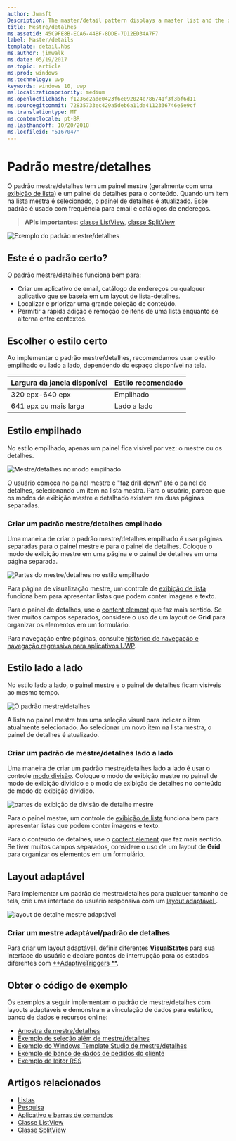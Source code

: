 ```yaml
---
author: Jwmsft
Description: The master/detail pattern displays a master list and the details for the currently selected item. This pattern is frequently used for email and contact lists/address books.
title: Mestre/detalhes
ms.assetid: 45C9FE8B-ECA6-44BF-8DDE-7D12ED34A7F7
label: Master/details
template: detail.hbs
ms.author: jimwalk
ms.date: 05/19/2017
ms.topic: article
ms.prod: windows
ms.technology: uwp
keywords: windows 10, uwp
ms.localizationpriority: medium
ms.openlocfilehash: f1236c2ade0423f6e092024e786741f3f3bf6d11
ms.sourcegitcommit: 72835733ec429a5deb6a11da4112336746e5e9cf
ms.translationtype: MT
ms.contentlocale: pt-BR
ms.lasthandoff: 10/20/2018
ms.locfileid: "5167047"
---
```

# <a name="masterdetails-pattern"></a>Padrão mestre/detalhes

 

O padrão mestre/detalhes tem um painel mestre (geralmente com uma [exibição de lista](lists.md)) e um painel de detalhes para o conteúdo. Quando um item na lista mestra é selecionado, o painel de detalhes é atualizado. Esse padrão é usado com frequência para email e catálogos de endereços.

> **APIs importantes**: [classe ListView](https://docs.microsoft.com/en-us/uwp/api/Windows.UI.Xaml.Controls.ListView), [classe SplitView](https://docs.microsoft.com/en-us/uwp/api/windows.ui.xaml.controls.splitview)

![Exemplo do padrão mestre/detalhes](images/HIGSecOne_MasterDetail.png)

## <a name="is-this-the-right-pattern"></a>Este é o padrão certo?

O padrão mestre/detalhes funciona bem para:

-   Criar um aplicativo de email, catálogo de endereços ou qualquer aplicativo que se baseia em um layout de lista-detalhes.
-   Localizar e priorizar uma grande coleção de conteúdo.
-   Permitir a rápida adição e remoção de itens de uma lista enquanto se alterna entre contextos.

## <a name="choose-the-right-style"></a>Escolher o estilo certo

Ao implementar o padrão mestre/detalhes, recomendamos usar o estilo empilhado ou lado a lado, dependendo do espaço disponível na tela.

| Largura da janela disponível | Estilo recomendado |
|------------------------|-------------------|
| 320 epx-640 epx        | Empilhado           |
| 641 epx ou mais larga       | Lado a lado      |

 
## <a name="stacked-style"></a>Estilo empilhado

No estilo empilhado, apenas um painel fica visível por vez: o mestre ou os detalhes.

![Mestre/detalhes no modo empilhado](images/patterns-md-stacked.png)

O usuário começa no painel mestre e "faz drill down" até o painel de detalhes, selecionando um item na lista mestra. Para o usuário, parece que os modos de exibição mestre e detalhado existem em duas páginas separadas.

### <a name="create-a-stacked-masterdetails-pattern"></a>Criar um padrão mestre/detalhes empilhado

Uma maneira de criar o padrão mestre/detalhes empilhado é usar páginas separadas para o painel mestre e para o painel de detalhes. Coloque o modo de exibição mestre em uma página e o painel de detalhes em uma página separada.

![Partes do mestre/detalhes no estilo empilhado](images/patterns-md-stacked-parts.png)

Para página de visualização mestre, um controle de [exibição de lista](lists.md) funciona bem para apresentar listas que podem conter imagens e texto. 

Para o painel de detalhes, use o  [content element](../layout/layout-panels.md) que faz mais sentido. Se tiver muitos campos separados, considere o uso de um layout de **Grid** para organizar os elementos em um formulário.

Para navegação entre páginas, consulte [histórico de navegação e navegação regressiva para aplicativos UWP](../basics/navigation-history-and-backwards-navigation.md).

## <a name="side-by-side-style"></a>Estilo lado a lado

No estilo lado a lado, o painel mestre e o painel de detalhes ficam visíveis ao mesmo tempo.

![O padrão mestre/detalhes](images/patterns-masterdetail-400x227.png)

A lista no painel mestre tem uma seleção visual para indicar o item atualmente selecionado. Ao selecionar um novo item na lista mestra, o painel de detalhes é atualizado.

### <a name="create-a-side-by-side-masterdetails-pattern"></a>Criar um padrão de mestre/detalhes lado a lado

Uma maneira de criar um padrão mestre/detalhes lado a lado é usar o controle [modo divisão](split-view.md). Coloque o modo de exibição mestre no painel de modo de exibição dividido e o modo de exibição de detalhes no conteúdo de modo de exibição dividido.

![partes de exibição de divisão de detalhe mestre](images/patterns_md_splitview_parts.png)

Para o painel mestre, um controle de [exibição de lista](lists.md) funciona bem para apresentar listas que podem conter imagens e texto.

Para o conteúdo de detalhes, use o [content element](../layout/layout-panels.md) que faz mais sentido. Se tiver muitos campos separados, considere o uso de um layout de **Grid** para organizar os elementos em um formulário.

## <a name="adaptive-layout"></a>Layout adaptável

Para implementar um padrão de mestre/detalhes para qualquer tamanho de tela, crie uma interface do usuário responsiva com um [layout adaptável ](../layout/layouts-with-xaml.md).

![layout de detalhe mestre adaptável](images/patterns_masterdetail.png)

### <a name="create-an-adaptive-masterdetails-pattern"></a>Criar um mestre adaptável/padrão de detalhes
Para criar um layout adaptável, definir diferentes [**VisualStates**](https://docs.microsoft.com/en-us/uwp/api/windows.ui.xaml.visualstate) para sua interface do usuário e declare pontos de interrupção para os estados diferentes com [**AdaptiveTriggers **](https://docs.microsoft.com/en-us/uwp/api/Windows.UI.Xaml.AdaptiveTrigger).

## <a name="get-the-sample-code"></a>Obter o código de exemplo

Os exemplos a seguir implementam o padrão de mestre/detalhes com layouts adaptáveis e demonstram a vinculação de dados para estático, banco de dados e recursos online: 
- [Amostra de mestre/detalhes](https://github.com/Microsoft/Windows-universal-samples/tree/master/Samples/XamlMasterDetail) 
- [Exemplo de seleção além de mestre/detalhes](https://github.com/Microsoft/Windows-universal-samples/tree/master/Samples/XamlListView)
- [Exemplo do Windows Template Studio de mestre/detalhes](https://github.com/Microsoft/WindowsTemplateStudio/tree/master/templates/Uwp/Pages/MasterDetail)
- [Exemplo de banco de dados de pedidos do cliente](https://github.com/Microsoft/Windows-appsample-customers-orders-database)
- [Exemplo de leitor RSS](https://github.com/Microsoft/Windows-appsample-rssreader)

## <a name="related-articles"></a>Artigos relacionados

- [Listas](lists.md)
- [Pesquisa](search.md)
- [Aplicativo e barras de comandos](app-bars.md)
- [Classe ListView](https://docs.microsoft.com/en-us/uwp/api/Windows.UI.Xaml.Controls.ListView)
- [Classe SplitView](https://docs.microsoft.com/en-us/uwp/api/windows.ui.xaml.controls.splitview)
